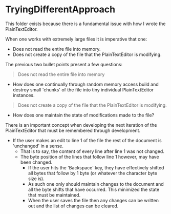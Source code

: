 ﻿# TryingDifferentApproach

This folder exists because there is a fundamental issue with how I wrote the PlainTextEditor.

When one works with extremely large files it is imperative that one:
- Does not read the entire file into memory.
- Does not create a copy of the file that the PlainTextEditor is modifying.

The previous two bullet points present a few questions:
> Does not read the entire file into memory
- How does one continually through random memory access build and destroy small 'chunks' of the file into tiny individual PlainTextEditor instances.
> Does not create a copy of the file that the PlainTextEditor is modifying.
- How does one maintain the state of modifications made to the file?

There is an important concept when developing the next iteration of the PlainTextEditor that must be remembered through development.
- If the user makes an edit to line 1 of the file the rest of the document is 'unchanged' in a sense.
  - That is to say, the content of every line after line 1 was not changed.
  - The byte position of the lines that follow line 1 however, may have been changed.
    - If the user hits the 'Backspace' key, they have effectively shifted all bytes that follow by 1 byte (or whatever the character byte size is).
    - As such one only should maintain changes to the document and all the byte shifts that have occurred. This minimized the state that must be maintained.
    - When the user saves the file then any changes can be written out and the list of changes can be cleared.
